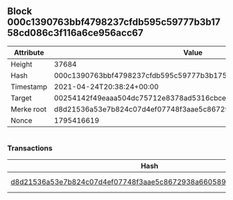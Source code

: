 ## Block 000c1390763bbf4798237cfdb595c59777b3b1758cd086c3f116a6ce956acc67

Attribute | Value
--- | ---
Height | 37684
Hash | 000c1390763bbf4798237cfdb595c59777b3b1758cd086c3f116a6ce956acc67
Timestamp | 2021-04-24T20:38:24+00:00
Target | 00254142f49eaaa504dc75712e8378ad5316cbcead634704b3734b6271167cc4
Merke root | d8d21536a53e7b824c07d4ef07748f3aae5c8672938a660589d1b35844498175
Nonce | 1795416619

```

```

### Transactions

Hash | Amount
--- | ---
[d8d21536a53e7b824c07d4ef07748f3aae5c8672938a660589d1b35844498175](d8d21536a53e7b824c07d4ef07748f3aae5c8672938a660589d1b35844498175.md) | 10.00000000 SKEPTI 
